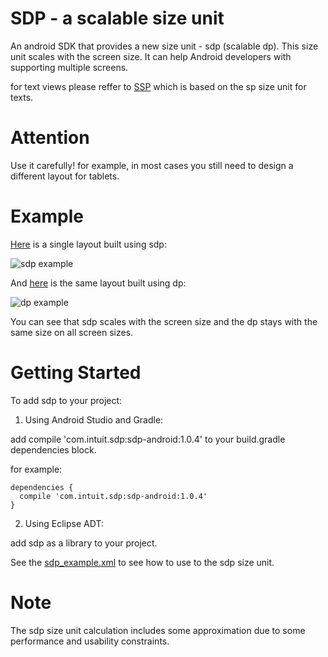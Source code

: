 # SDP - a scalable size unit
An android SDK that provides a new size unit - sdp (scalable dp). This size unit scales with the screen size. It can help Android developers with supporting multiple screens.

for text views please reffer to [SSP](https://github.com/intuit/ssp) which is based on the sp size unit for texts. 

# Attention
Use it carefully! for example, in most cases you still need to design a different layout for tablets.

# Example
[Here](https://github.com/intuit/sdp/blob/master/sdp-android/src/main/res/layout/sdp_example.xml) is a single layout built using sdp:

![sdp example](https://github.com/intuit/sdp/blob/master/sdp_example.png)

And [here](https://github.com/intuit/sdp/blob/master/sdp-android/src/main/res/layout/dp_example.xml) is the same layout built using dp:

![dp example](https://github.com/intuit/sdp/blob/master/dp_example.png)

You can see that sdp scales with the screen size and the dp stays with the same size on all screen sizes.

# Getting Started

To add sdp to your project:

1. Using Android Studio and Gradle: 

  add compile 'com.intuit.sdp:sdp-android:1.0.4' to your build.gradle dependencies block.
  
  for example:
  
  ```
  dependencies {
    compile 'com.intuit.sdp:sdp-android:1.0.4'
  }
  ```
  
2. Using Eclipse ADT:

  add sdp as a library to your project.

See the [sdp_example.xml](https://github.com/intuit/sdp/blob/master/sdp-android/src/main/res/layout/sdp_example.xml) to see how to use to the sdp size unit.

# Note
The sdp size unit calculation includes some approximation due to some performance and usability constraints.
